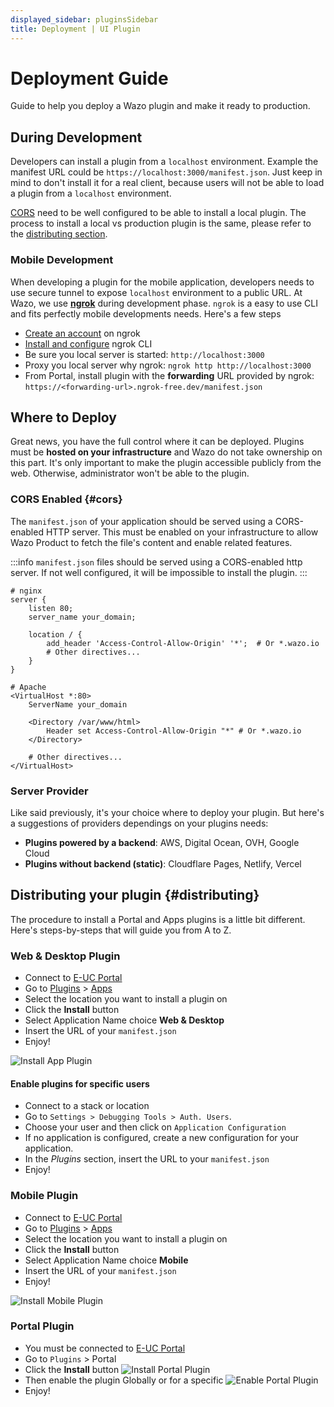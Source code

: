 ```yaml
---
displayed_sidebar: pluginsSidebar
title: Deployment | UI Plugin
---
```


# Deployment Guide

Guide to help you deploy a Wazo plugin and make it ready to production.

## During Development

Developers can install a plugin from a `localhost` environment. Example the manifest URL could be `https://localhost:3000/manifest.json`. Just keep in mind to don't install it for a real client, because users will not be able to load a plugin from a `localhost` environment.

[CORS](#cors) need to be well configured to be able to install a local plugin. The process to install a local vs production plugin is the same, please refer to the [distributing section](#distributing).

### Mobile Development

When developing a plugin for the mobile application, developers needs to use secure tunnel to expose `localhost` environment to a public URL. At Wazo, we use [**ngrok**](https://ngrok.com/docs/getting-started/) during development phase. `ngrok` is a easy to use CLI and fits perfectly mobile developments needs. Here's a few steps

- [Create an account](https://ngrok.com/signup) on ngrok
- [Install and configure](https://ngrok.com/docs/getting-started/) ngrok CLI
- Be sure you local server is started: `http://localhost:3000`
- Proxy you local server why ngrok: `ngrok http http://localhost:3000`
- From Portal, install plugin with the **forwarding** URL provided by ngrok: `https://<forwarding-url>.ngrok-free.dev/manifest.json`

## Where to Deploy

Great news, you have the full control where it can be deployed. Plugins must be **hosted on your infrastructure** and Wazo do not take ownership on this part. It's only important to make the plugin accessible publicly from the web. Otherwise, administrator won't be able to the plugin.

### CORS Enabled \{#cors}

The `manifest.json` of your application should be served using a CORS-enabled HTTP server. This must be enabled on your infrastructure to allow Wazo Product to fetch the file's content and enable related features.

:::info
`manifest.json` files should be served using a CORS-enabled http server. If not well configured, it will be impossible to install the plugin.
:::

```
# nginx
server {
    listen 80;
    server_name your_domain;

    location / {
        add_header 'Access-Control-Allow-Origin' '*';  # Or *.wazo.io
        # Other directives...
    }
}

# Apache
<VirtualHost *:80>
    ServerName your_domain

    <Directory /var/www/html>
        Header set Access-Control-Allow-Origin "*" # Or *.wazo.io
    </Directory>

    # Other directives...
</VirtualHost>
```

### Server Provider

Like said previously, it's your choice where to deploy your plugin. But here's a suggestions of providers dependings on your plugins needs:

- **Plugins powered by a backend**: AWS, Digital Ocean, OVH, Google Cloud
- **Plugins without backend (static)**: Cloudflare Pages, Netlify, Vercel

## Distributing your plugin \{#distributing}

The procedure to install a Portal and Apps plugins is a little bit different. Here's steps-by-steps that will guide you from A to Z.

### Web & Desktop Plugin

- Connect to [E-UC Portal](https://portal.wazo.io)
- Go to [Plugins](https://portal.wazo.io/#/plugins) > [Apps](https://portal.wazo.io/#/plugins-apps)
- Select the location you want to install a plugin on
- Click the **Install** button
- Select Application Name choice **Web & Desktop**
- Insert the URL of your `manifest.json`
- Enjoy!

![Install App Plugin](/img/plugins/ui/install-app.jpg)

#### Enable plugins for specific users

- Connect to a stack or location
- Go to `Settings > Debugging Tools > Auth. Users`.
- Choose your user and then click on `Application Configuration`
- If no application is configured, create a new configuration for your application.
- In the *Plugins* section, insert the URL to your `manifest.json`
- Enjoy!


### Mobile Plugin

- Connect to [E-UC Portal](https://portal.wazo.io)
- Go to [Plugins](https://portal.wazo.io/#/plugins) > [Apps](https://portal.wazo.io/#/plugins-apps)
- Select the location you want to install a plugin on
- Click the **Install** button
- Select Application Name choice **Mobile**
- Insert the URL of your `manifest.json`
- Enjoy!

![Install Mobile Plugin](/img/plugins/ui/install-mobile.jpg)

### Portal Plugin

- You must be connected to [E-UC Portal](https://portal.wazo.io)
- Go to `Plugins` > Portal
- Click the **Install** button
  ![Install Portal Plugin](/img/plugins/ui/install-portal.jpg)
- Then enable the plugin Globally or for a specific
  ![Enable Portal Plugin](/img/plugins/ui/plugin-portal-enable.png)
- Enjoy!
